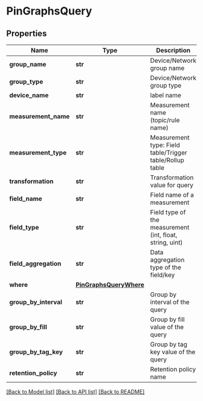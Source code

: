 # PinGraphsQuery

## Properties
Name | Type | Description | Notes
------------ | ------------- | ------------- | -------------
**group_name** | **str** | Device/Network group name | [optional] 
**group_type** | **str** | Device/Network group type | [optional] 
**device_name** | **str** | label name | [optional] 
**measurement_name** | **str** | Measurement name (topic/rule name) | [optional] 
**measurement_type** | **str** | Measurement type: Field table/Trigger table/Rollup table | [optional] 
**transformation** | **str** | Transformation value for query | [optional] 
**field_name** | **str** | Field name of a measurement  | [optional] 
**field_type** | **str** | Field type of the measurement (int, float, string, uint) | [optional] 
**field_aggregation** | **str** | Data aggregation type of the field/key | [optional] 
**where** | [**PinGraphsQueryWhere**](PinGraphsQueryWhere.md) |  | [optional] 
**group_by_interval** | **str** | Group by interval of the query | [optional] 
**group_by_fill** | **str** | Group by fill value of the query | [optional] 
**group_by_tag_key** | **str** | Group by tag key value of the query | [optional] 
**retention_policy** | **str** | Retention policy name | [optional] 

[[Back to Model list]](../README.md#documentation-for-models) [[Back to API list]](../README.md#documentation-for-api-endpoints) [[Back to README]](../README.md)


